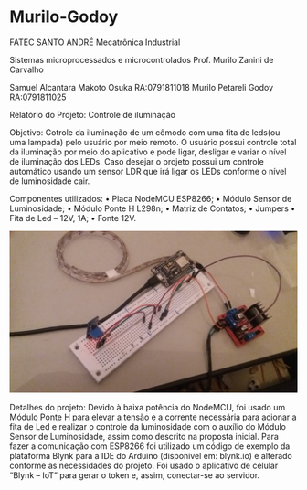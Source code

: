 # Murilo-Godoy
FATEC SANTO ANDRÉ
Mecatrônica Industrial

 Sistemas microprocessados e microcontrolados
Prof. Murilo Zanini de Carvalho

Samuel Alcantara Makoto Osuka         RA:0791811018
Murilo Petareli Godoy                 RA:0791811025


Relatório do Projeto: Controle de iluminação

Objetivo:
  Cotrole da iluminação de um cômodo com uma fita de leds(ou uma lampada) pelo usuário por meio remoto. O usuário possui controle total da iluminação por meio do aplicativo e pode ligar, desligar e variar o nível de iluminação dos LEDs. Caso desejar o projeto possui um controle automático usando um sensor LDR que irá ligar os LEDs conforme o nível de luminosidade cair.

Componentes utilizados:
•	Placa NodeMCU ESP8266;
•	Módulo Sensor de Luminosidade;
•	Módulo Ponte H L298n;
•	Matriz de Contatos;
•	Jumpers 
•	Fita de Led – 12V, 1A;
•	Fonte 12V.

![montagem final](https://raw.githubusercontent.com/murilogodoy/Murilo-Godoy/master/montagem%20final.jpeg)

Detalhes do projeto: 
Devido à baixa potência do NodeMCU, foi usado um Módulo Ponte H para elevar a tensão e a corrente necessária para acionar a fita de Led e realizar o controle da luminosidade com o auxílio do Módulo Sensor de Luminosidade, assim como descrito na proposta inicial.
Para fazer a comunicação com ESP8266 foi utilizado um código de exemplo da plataforma Blynk para a IDE do Arduino (disponível em: blynk.io) e alterado conforme as necessidades do projeto. 
Foi usado o aplicativo de celular “Blynk – IoT” para gerar o token e, assim, conectar-se ao servidor.

